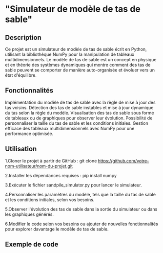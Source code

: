 

# "Simulateur de modèle de tas de sable"

## Description
Ce projet est un simulateur de modèle de tas de sable écrit en Python, utilisant la bibliothèque NumPy pour la manipulation de tableaux multidimensionnels. Le modèle de tas de sable est un concept en physique et en théorie des systèmes dynamiques qui montre comment des tas de sable peuvent se comporter de manière auto-organisée et évoluer vers un état d'équilibre.

## Fonctionnalités

Implémentation du modèle de tas de sable avec la règle de mise à jour des tas voisins.
Détection des tas de sable instables et mise à jour dynamique du tas selon la règle du modèle.
Visualisation des tas de sable sous forme de tableaux ou de graphiques pour observer leur évolution.
Possibilité de personnaliser la taille du tas de sable et les conditions initiales.
Gestion efficace des tableaux multidimensionnels avec NumPy pour une performance optimisée.

## Utilisation

1.Cloner le projet à partir de GitHub : git clone https://github.com/votre-nom-utilisateur/nom-du-projet.git

2.Installer les dépendances requises : pip install numpy

3.Exécuter le fichier sandpile_simulator.py pour lancer le simulateur.

4.Personnaliser les paramètres du modèle, tels que la taille du tas de sable et les conditions initiales, selon vos besoins.

5.Observer l'évolution des tas de sable dans la sortie du simulateur ou dans les graphiques générés.

6.Modifier le code selon vos besoins ou ajouter de nouvelles fonctionnalités pour explorer davantage le modèle de tas de sable.

## Exemple de code
